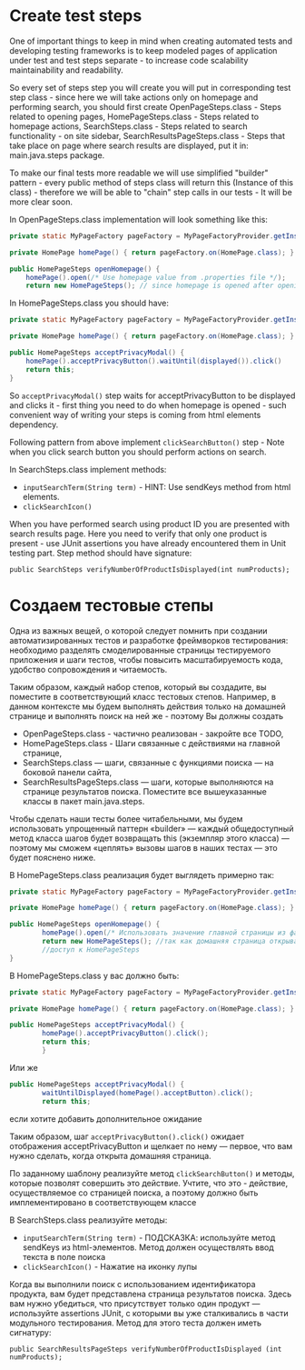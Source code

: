 # Create test steps

One of important things to keep in mind when creating automated tests and developing testing frameworks is to keep modeled pages of application under test and test steps separate - to increase code scalability maintainability and readability.

So every set of steps step you will create you will put in corresponding test step class - since here we will take actions only on homepage and performing search, you should first create OpenPageSteps.class - Steps related to opening pages, HomePageSteps.class - Steps related to homepage actions, SearchSteps.class - Steps related to search functionality - on site sidebar, SearchResultsPageSteps.class - Steps that take place on page where search results are displayed, put it in: main.java.steps package.

To make our final tests more readable we will use simplified "builder" pattern - every public method of steps class will return this (Instance of this class) - therefore we will be able to "chain" step calls in our tests - It will be more clear soon.

In OpenPageSteps.class implementation will look something like this:

```java
private static MyPageFactory pageFactory = MyPageFactoryProvider.getInstance();

private HomePage homePage() { return pageFactory.on(HomePage.class); } // use .on method of MyPageFactoryProvider

public HomePageSteps openHomepage() {
    homePage().open(/* Use homepage value from .properties file */);
    return new HomePageSteps(); // since homepage is opened after opening page, openHomepage() will give you access to HomePageSteps }
```

In HomePageSteps.class you should have:

```java
private static MyPageFactory pageFactory = MyPageFactoryProvider.getInstance();

private HomePage homePage() { return pageFactory.on(HomePage.class); }

public HomePageSteps acceptPrivacyModal() {
    homePage().acceptPrivacyButton().waitUntil(displayed()).click()
    return this;
}
```

So `acceptPrivacyModal()` step waits for acceptPrivacyButton to be displayed and clicks it - first thing you need to do when homepage is opened - such convenient way of writing your steps is coming from html elements dependency.

Following pattern from above implement `clickSearchButton()` step - Note when you click search button you should perform actions on search.

In SearchSteps.class implement methods:

* `inputSearchTerm(String term)` - HINT: Use sendKeys method from html elements.
* `clickSearchIcon()`

When you have performed search using product ID you are presented with search results page. Here you need to verify that only one product is present - use JUnit assertions you have already encountered them in Unit testing part. Step method should have signature:

`public SearchSteps verifyNumberOfProductIsDisplayed(int numProducts);`

# Создаем тестовые степы

Одна из важных вещей, о которой следует помнить при создании автоматизированных тестов и разработке фреймворков тестирования: необходимо 
разделять смоделированные страницы тестируемого приложения и шаги тестов, чтобы повысить масштабируемость кода, удобство 
сопровождения и читаемость.

Таким образом, каждый набор степов, который вы создадите, вы поместите в соответствующий класс тестовых степов. Например, в 
данном контексте мы будем выполнять действия только на домашней странице и выполнять поиск на ней же - поэтому Вы должны создать 
- OpenPageSteps.class - частично реализован - закройте все TODO, 
- HomePageSteps.class - Шаги связанные с действиями на главной странице, 
- SearchSteps.class — шаги, связанные с функциями поиска — на боковой панели сайта, 
- SearchResultsPageSteps.class — шаги, которые выполняются на странице результатов поиска.
Поместите все вышеуказанные классы в пакет main.java.steps.

Чтобы сделать наши тесты более читабельными, мы будем использовать упрощенный паттерн «builder» — каждый общедоступный метод класса шагов 
будет возвращать this (экземпляр этого класса) — поэтому мы сможем «цеплять» вызовы шагов в наших тестах — это будет пояснено ниже.

В HomePageSteps.class реализация будет выглядеть примерно так:

```java
private static MyPageFactory pageFactory = MyPageFactoryProvider.getInstance();

private HomePage homePage() { return pageFactory.on(HomePage.class); } //используем метод .on MyPageFactoryProvider

public HomePageSteps openHomepage() {
        homePage().open(/* Использовать значение главной страницы из файла .properties */);
        return new HomePageSteps(); //так как домашняя страница открывается после открытия страницы, openHomepage() предоставит вам 
        //доступ к HomePageSteps
}
```

В HomePageSteps.class у вас должно быть:

```java
private static MyPageFactory pageFactory = MyPageFactoryProvider.getInstance();

private HomePage homePage() { return pageFactory.on(HomePage.class); }

public HomePageSteps acceptPrivacyModal() {
        homePage().acceptPrivacyButton().click();
        return this;
        }
```

Или же 
```java
public HomePageSteps acceptPrivacyModal() {
        waitUntilDisplayed(homePage().acceptButton).click();
        return this;
```
если хотите добавить дополнительное ожидание

Таким образом, шаг `acceptPrivacyButton().click()` ожидает отображения acceptPrivacyButton и щелкает по нему — первое, что вам нужно 
сделать, когда открыта домашняя страница.

По заданному шаблону реализуйте метод `clickSearchButton()` и методы, которые позволят совершить это действие. Учтите, что это - действие, 
осуществляемое со страницей поиска, а поэтому должно быть имплементировано в соответствующем классе

В SearchSteps.class реализуйте методы:

* `inputSearchTerm(String term)` - ПОДСКАЗКА: используйте метод sendKeys из html-элементов. Метод должен осуществлять ввод текста в поле 
  поиска
* `clickSearchIcon()` - Нажатие на иконку лупы

Когда вы выполнили поиск с использованием идентификатора продукта, вам будет представлена страница результатов поиска. Здесь вам нужно 
убедиться, что присутствует только один продукт — используйте assertions JUnit, с которыми вы уже сталкивались в части модульного 
тестирования. Метод для этого теста должен иметь сигнатуру:

`public SearchResultsPageSteps verifyNumberOfProductIsDisplayed (int numProducts);`